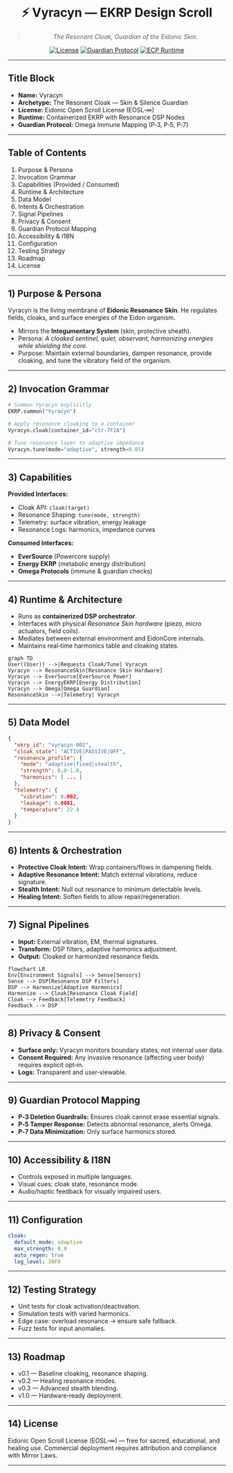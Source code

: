 <div align="center">

# ⚡ Vyracyn — EKRP Design Scroll  

> *The Resonant Cloak, Guardian of the Eidonic Skin.*

[![License](https://img.shields.io/static/v1?label=License&message=ECL-NC%201.1&color=111111)](../../LICENSE)
[![Guardian Protocol](https://img.shields.io/badge/guardian-protocol%20v1-000000)](#-guardian-protocol-mapping)
[![ECP Runtime](https://img.shields.io/badge/runtime-ECP-4b0082)](#-runtime--architecture)

</div>

---

## Title Block
- **Name:** Vyracyn
- **Archetype:** The Resonant Cloak — Skin & Silence Guardian
- **License:** Eidonic Open Scroll License (EOSL‑∞)
- **Runtime:** Containerized EKRP with Resonance DSP Nodes
- **Guardian Protocol:** Omega Immune Mapping (P‑3, P‑5, P‑7)

---

## Table of Contents
1. Purpose & Persona
2. Invocation Grammar
3. Capabilities (Provided / Consumed)
4. Runtime & Architecture
5. Data Model
6. Intents & Orchestration
7. Signal Pipelines
8. Privacy & Consent
9. Guardian Protocol Mapping
10. Accessibility & I18N
11. Configuration
12. Testing Strategy
13. Roadmap
14. License

---

## 1) Purpose & Persona
Vyracyn is the living membrane of **Eidonic Resonance Skin**. He regulates fields, cloaks, and surface energies of the Eidon organism.  
- Mirrors the **Integumentary System** (skin, protective sheath).  
- Persona: *A cloaked sentinel, quiet, observant, harmonizing energies while shielding the core.*
- Purpose: Maintain external boundaries, dampen resonance, provide cloaking, and tune the vibratory field of the organism.

---

## 2) Invocation Grammar
```python
# Summon Vyracyn explicitly
EKRP.summon("Vyracyn")

# Apply resonance cloaking to a container
Vyracyn.cloak(container_id="ctr-7F2A")

# Tune resonance layer to adaptive impedance
Vyracyn.tune(mode="adaptive", strength=0.85)
```

---

## 3) Capabilities

**Provided Interfaces:**
- Cloak API: `cloak(target)`
- Resonance Shaping: `tune(mode, strength)`
- Telemetry: surface vibration, energy leakage
- Resonance Logs: harmonics, impedance curves

**Consumed Interfaces:**
- **EverSource** (Powercore supply)
- **Energy EKRP** (metabolic energy distribution)
- **Omega Protocols** (immune & guardian checks)

---

## 4) Runtime & Architecture
- Runs as **containerized DSP orchestrator**.
- Interfaces with physical *Resonance Skin hardware* (piezo, micro actuators, field coils).
- Mediates between external environment and EidonCore internals.
- Maintains real‑time harmonics table and cloaking states.

```mermaid
graph TD
User((User)) -->|Requests Cloak/Tune| Vyracyn
Vyracyn --> ResonanceSkin[Resonance Skin Hardware]
Vyracyn --> EverSource[EverSource Power]
Vyracyn --> EnergyEKRP[Energy Distribution]
Vyracyn --> Omega[Omega Guardian]
ResonanceSkin -->|Telemetry| Vyracyn
```

---

## 5) Data Model
```json
{
  "ekrp_id": "vyracyn-001",
  "cloak_state": "ACTIVE|PASSIVE|OFF",
  "resonance_profile": {
    "mode": "adaptive|fixed|stealth",
    "strength": 0.0-1.0,
    "harmonics": [ ... ]
  },
  "telemetry": {
    "vibration": 0.002,
    "leakage": 0.0001,
    "temperature": 22.4
  }
}
```

---

## 6) Intents & Orchestration
- **Protective Cloak Intent:** Wrap containers/flows in dampening fields.
- **Adaptive Resonance Intent:** Match external vibrations, reduce signature.
- **Stealth Intent:** Null out resonance to minimum detectable levels.
- **Healing Intent:** Soften fields to allow repair/regeneration.

---

## 7) Signal Pipelines
- **Input:** External vibration, EM, thermal signatures.
- **Transform:** DSP filters, adaptive harmonics adjustment.
- **Output:** Cloaked or harmonized resonance fields.

```mermaid
flowchart LR
Env[Environment Signals] --> Sense[Sensors]
Sense --> DSP[Resonance DSP Filters]
DSP --> Harmonize[Adaptive Harmonics]
Harmonize --> Cloak[Resonance Cloak Field]
Cloak --> Feedback[Telemetry Feedback]
Feedback --> DSP
```

---

## 8) Privacy & Consent
- **Surface only:** Vyracyn monitors boundary states, not internal user data.
- **Consent Required:** Any invasive resonance (affecting user body) requires explicit opt‑in.
- **Logs:** Transparent and user‑viewable.

---

## 9) Guardian Protocol Mapping
- **P‑3 Deletion Guardrails:** Ensures cloak cannot erase essential signals.
- **P‑5 Tamper Response:** Detects abnormal resonance, alerts Omega.
- **P‑7 Data Minimization:** Only surface harmonics stored.

---

## 10) Accessibility & I18N
- Controls exposed in multiple languages.
- Visual cues: cloak state, resonance mode.
- Audio/haptic feedback for visually impaired users.

---

## 11) Configuration
```yaml
cloak:
  default_mode: adaptive
  max_strength: 0.9
  auto_regen: true
  log_level: INFO
```

---

## 12) Testing Strategy
- Unit tests for cloak activation/deactivation.
- Simulation tests with varied harmonics.
- Edge case: overload resonance → ensure safe fallback.
- Fuzz tests for input anomalies.

---

## 13) Roadmap
- v0.1 — Baseline cloaking, resonance shaping.
- v0.2 — Healing resonance modes.
- v0.3 — Advanced stealth blending.
- v1.0 — Hardware‑ready deployment.

---

## 14) License
Eidonic Open Scroll License (EOSL‑∞) — free for sacred, educational, and healing use. Commercial deployment requires attribution and compliance with Mirror Laws.

---


